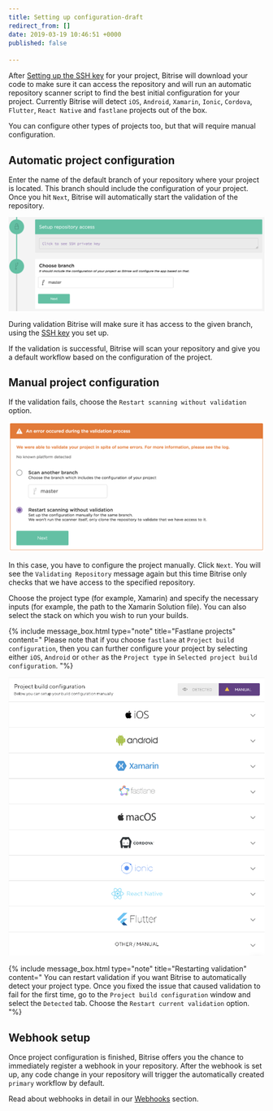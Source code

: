 ```yaml
---
title: Setting up configuration-draft
redirect_from: []
date: 2019-03-19 10:46:51 +0000
published: false

---
```

After [Setting up the SSH key](/adding-a-new-app/setting-up-ssh-keys) for your project, Bitrise will download your code to make sure it can access the repository and will run an automatic repository scanner script to find the best initial configuration for your project. Currently Bitrise will detect `iOS`, `Android`, `Xamarin`, `Ionic`, `Cordova`, `Flutter`, `React Native` and `fastlane` projects out of the box.

You can configure other types of projects too, but that will require manual configuration.

## Automatic project configuration

Enter the name of the default branch of your repository where your project is located. This branch should include the configuration of your project. Once you hit `Next`, Bitrise will automatically start the validation of the repository.

![](/img/choose-branch.png)

During validation Bitrise will make sure it has access to the given branch, using the [SSH key](/adding-a-new-app/setting-up-ssh-keys) you set up.

If the validation is successful, Bitrise will scan your repository and give you a default workflow based on the configuration of the project.

## Manual project configuration

If the validation fails, choose the `Restart scanning without validation` option.

![](/img/validation-failed.png)

In this case, you have to configure the project manually. Click `Next`. You will see the `Validating Repository` message again but this time Bitrise only checks that we have access to the specified repository.

Choose the project type (for example, Xamarin) and specify the necessary inputs (for example, the path to the Xamarin Solution file). You can also select the stack on which you wish to run your builds.

{% include message_box.html type="note" title="Fastlane projects" content=" Please note that if you choose `fastlane` at `Project build configuration`, then you can further configure your project by selecting either `iOS`, `Android` or `other` as the `Project type` in `Selected project build configuration`.
"%}

![](/img/project-build-config.png)

{% include message_box.html type="note" title="Restarting validation" content=" You can restart validation if you want Bitrise to automatically detect your project type. Once you fixed the issue that caused validation to fail for the first time, go to the `Project build configuration` window and select the `Detected` tab. Choose the `Restart current validation` option. "%}

## Webhook setup

Once project configuration is finished, Bitrise offers you the chance to immediately register a webhook in your repository. After the webhook is set up, any code change in your repository will trigger the automatically created `primary` workflow by default.

Read about webhooks in detail in our [Webhooks](/webhooks) section.